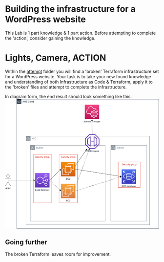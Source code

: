 # Building the infrastructure for a WordPress website

This Lab is 1 part knowledge & 1 part action. Before attempting to complete the 'action', consider gaining the knowledge.

# Lights, Camera, ACTION
Within the [attempt](./attempt/) folder you will find a 'broken' Terraform infrastructure set for a WordPress website.
Your task is to take your new found knowledge and understanding of both Infrastructure as Code & Terraform, apply it to the 'broken' files and attempt to complete the infrastructure.

In diagram form, the end result should look something like this:
![MVP Architecture Diagram](images/wordpress-via-iac.drawio.png)

## Going further
The broken Terraform leaves room for improvement. 
